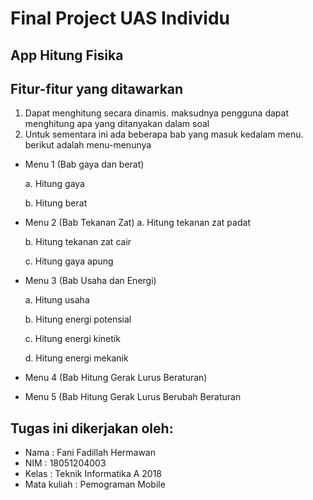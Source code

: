 # Final Project UAS Individu
## App Hitung Fisika

## Fitur-fitur yang ditawarkan
1. Dapat menghitung secara dinamis. maksudnya pengguna dapat menghitung apa yang ditanyakan dalam soal
2. Untuk sementara ini ada beberapa bab yang masuk kedalam menu. berikut adalah menu-menunya
  -  Menu 1 (Bab gaya dan berat)
  
     a. Hitung gaya
     
     b. Hitung berat
     
   - Menu 2 (Bab Tekanan Zat)
     a. Hitung tekanan zat padat 
     
     b. Hitung tekanan zat cair
     
     c. Hitung gaya apung
     
   - Menu 3 (Bab Usaha dan Energi)
   
     a. Hitung usaha
     
     b. Hitung energi potensial
     
     c. Hitung energi kinetik
     
     d. Hitung energi mekanik
     
   - Menu 4 (Bab Hitung Gerak Lurus Beraturan)
   - Menu 5 (Bab Hitung Gerak Lurus Berubah Beraturan



## Tugas ini dikerjakan oleh:
- Nama : Fani Fadillah Hermawan
- NIM : 18051204003
- Kelas : Teknik Informatika A 2018
- Mata kuliah : Pemograman Mobile
